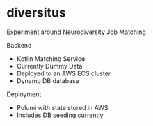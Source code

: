 # diversitus
Experiment around Neurodiversity Job Matching

Backend
* Kotlin Matching Service
* Currently Dummy Data
* Deployed to an AWS ECS cluster
* Dynamo DB database

Deployment
* Pulumi with state stored in AWS
* Includes DB seeding currently